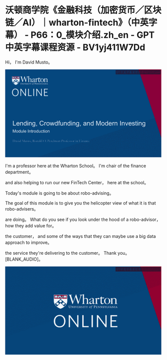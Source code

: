 # 沃顿商学院《金融科技（加密货币／区块链／AI）｜wharton-fintech》（中英字幕） - P66：0_模块介绍.zh_en - GPT中英字幕课程资源 - BV1yj411W7Dd

 Hi， I'm David Musto。

![](img/32498862ec5dc69c36936549c0e8fc83_1.png)

 I'm a professor here at the Wharton School。 I'm chair of the finance department。

 and also helping to run our new FinTech Center， here at the school。

 Today's module is going to be about robo-advising。

 The goal of this module is to give you the helicopter view of what it is that robo-advisers。

 are doing。 What do you see if you look under the hood of a robo-advisor， how they add value for。

 the customer， and some of the ways that they can maybe use a big data approach to improve。

 the service they're delivering to the customer。 Thank you。 [BLANK_AUDIO]。



![](img/32498862ec5dc69c36936549c0e8fc83_3.png)